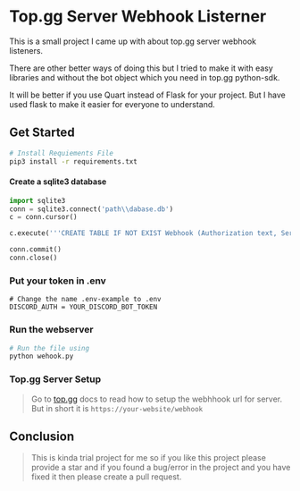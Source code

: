 # Top.gg Server Webhook Listerner
This is a small project I came up with about top.gg server webhook listeners.

There are other better ways of doing this but I tried to make it with easy libraries and without the bot object which you need in top.gg python-sdk. 

It will be better if you use Quart instead of Flask for your project. But I have used flask to make it easier for everyone to understand.


## Get Started
```bash
# Install Requiements File
pip3 install -r requirements.txt
```

#### Create a sqlite3 database
```python
import sqlite3
conn = sqlite3.connect('path\\dabase.db')
c = conn.cursor()

c.execute('''CREATE TABLE IF NOT EXIST Webhook (Authorization text, Server int, Webhook text)''')

conn.commit()
conn.close()
```



### Put your token in .env
```.env
# Change the name .env-example to .env
DISCORD_AUTH = YOUR_DISCORD_BOT_TOKEN
```

### Run the webserver
```bash
# Run the file using
python wehook.py
```

### Top.gg Server Setup
> Go to [top.gg](https://docs.top.gg/) docs to read how to setup the webhhook url for server. But in short it is `https://your-website/webhook`


## Conclusion
> This is kinda trial project for me so if you like this project please provide a star and if you found a bug/error in the project and you have fixed it then please create a pull request.